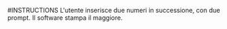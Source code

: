 #INSTRUCTIONS
L'utente inserisce due numeri in successione, con due prompt.
Il software stampa il maggiore.